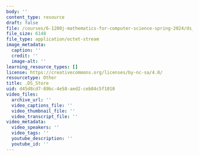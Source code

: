 ```yaml
---
body: ''
content_type: resource
draft: false
file: /courses/6-1200j-mathematics-for-computer-science-spring-2024/ds_store
file_size: 6148
file_type: application/octet-stream
image_metadata:
  caption: ''
  credit: ''
  image-alt: ''
learning_resource_types: []
license: https://creativecommons.org/licenses/by-nc-sa/4.0/
resourcetype: Other
title: .DS_Store
uid: d45d8cd7-89bc-4e58-aed2-ceb84c5f1010
video_files:
  archive_url: ''
  video_captions_file: ''
  video_thumbnail_file: ''
  video_transcript_file: ''
video_metadata:
  video_speakers: ''
  video_tags: ''
  youtube_description: ''
  youtube_id: ''
---
```

